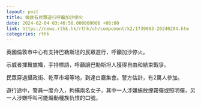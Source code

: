 ```yaml
---
layout: post
title: 倫敦有民眾遊行呼籲加沙停火
date: 2024-02-04 03:46:50.000000000 +08:00
link: https://news.rthk.hk/rthk/ch/component/k2/1739093-20240204.htm
categories: rthk
---
```


英國倫敦市中心有支持巴勒斯坦的民眾遊行，呼籲加沙停火。

示威者揮舞旗幟，手持標語，呼籲讓巴勒斯坦人獲得自由和結束戰爭。

民眾穿過攝政街、乾草市場等地，到達白廳集會。警方估計，有2萬人參加。

遊行途中，警員一度介入，拘捕兩名女子，其中一人涉嫌施放煙霧彈或照明彈，另一人涉嫌呼叫可能煽動種族仇恨的口號。
